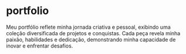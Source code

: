 # portfolio
Meu portfólio reflete minha jornada criativa e pessoal, exibindo uma coleção diversificada de projetos e conquistas. Cada peça revela minha paixão, habilidades e dedicação, demonstrando minha capacidade de inovar e enfrentar desafios.
